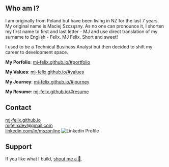 ## Who am I?

I am originally from Poland but have been living in NZ for the last 7 years. My original name is Maciej Szczęsny. As no one can pronounce it, I shorten my first name to first and last letter - MJ and use direct translation of my surname to English - Felix. MJ Felix. Short and sweet!

I used to be a Technical Business Analyst but then decided to shift my career to development space.

__My Porfolio__: <a href="https://mj-felix.github.io/#portfolio" target="_blank">mj-felix.github.io/#portfolio</a>

__My Values__: [mj-felix.github.io/#values](https://mj-felix.github.io/#values)

__My Journey__: [mj-felix.github.io/#journey](https://mj-felix.github.io/#journey)

__My Resume__: [mj-felix.github.io/#resume](https://mj-felix.github.io/#resume)

## Contact

[mj-felix.github.io](https://mj-felix.github.io)<br>
mjfelixdev@gmail.com<br>
[linkedin.com/in/mszonline](https://www.linkedin.com/in/mjfelix/) ![Linkedin Profile](https://i.stack.imgur.com/gVE0j.png)

## Support

If you like what I build, [shout me a &#127866;](https://www.buymeacoffee.com/mjfelix).

<!--
**mj-felix/mj-felix** is a ✨ _special_ ✨ repository because its `README.md` (this file) appears on your GitHub profile.

Here are some ideas to get you started:

- 🔭 I’m currently working on ...
- 🌱 I’m currently learning ...
- 👯 I’m looking to collaborate on ...
- 🤔 I’m looking for help with ...
- 💬 Ask me about ...
- 📫 How to reach me: ...
- 😄 Pronouns: ...
- ⚡ Fun fact: ...
-->
